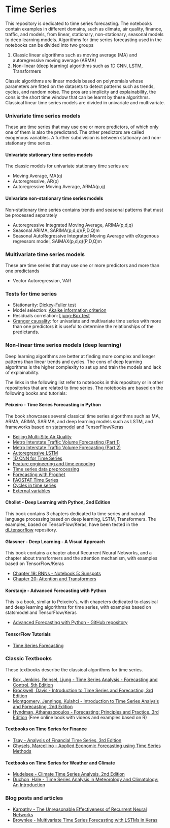 Time Series
===========
This repository is dedicated to time series forecasting. The notebooks contain examples in different domains, such as climate, air quality, finance, traffic, and models, from linear, stationary, non-stationary, seasonal models to deep learning models. Algorithms for time series forecasting used in the notebooks can be divided into two groups

1. Classic linear algorithms such as moving average (MA) and autoregressive moving average (ARMA)
2. Non-linear (deep learning) algorithms such as 1D CNN, LSTM, Transformers

Classic algorithms are linear models based on polynomials whose parameters are fitted on the datasets to detect patterns such as trends, cycles, and random noise. The pros are simplicity and explainability, the cons is the short time window that can be learnt by these algorithms. Classical linear time series models are divided in univariate and multivariate. 

### Univariate time series models
These are time series that may use one or more predictors, of which only one of them is also the predictand. The other predictors are called exogenous variables. A further subdivision is between stationary and non-stationary time series.

#### Univariate stationary time series models 
The classic models for univariate stationary time series are

* Moving Average, MA(q)
* Autoregressive, AR(p)
* Autoregressive Moving Average, ARMA(p,q)

#### Univariate non-stationary time series models
Non-stationary time series contains trends and seasonal patterns that must be processed separately

* Autoregressive Integrated Moving Average, ARIMA(p,d,q)
* Seasonal ARIMA, SARIMA(p,d,q)(P,D,Q)m
* Seasonal AutoRegressive Integrated Moving Average with eXogenous regressors model, SAIMAX(p,d,q)(P,D,Q)m

### Multivariate time series models
These are time series that may use one or more predictors and more than one predictands

* Vector Autoregression, VAR

### Tests for time series  
* Stationarity: [Dickey-Fuller test](https://en.wikipedia.org/wiki/Dickey%E2%80%93Fuller_test)
* Model selection: [Akaike information criterion](https://en.wikipedia.org/wiki/Akaike_information_criterion)
* Residuals correlation: [Ljung-Box test](https://en.wikipedia.org/wiki/Ljung%E2%80%93Box_test)
* [Granger causality](https://en.wikipedia.org/wiki/Granger_causality): for univariate and multivariate time series with more than one predictors it is useful to determine the relationships of the predictands.

### Non-linear time series models (deep learning)
Deep learning algorithms are better at finding more complex and longer patterns than linear trends and cycles. The cons of deep learning algorithms is the higher complexity to set up and train the models and lack of explainability.   

The links in the following list refer to notebooks in this repository or in other repositories that are related to time series. The notebooks are based on the following books and tutorials:

#### Peixeiro - Time Series Forecasting in Python
The book showcases several classical time series algorithms such as MA, ARMA, ARIMA, SARIMA, and deep learning models such as LSTM, and frameworks based on [statsmodel](https://www.statsmodels.org/stable/index.html) and TensorFlow/Keras

* [Beijing Multi-Site Air Quality](beijing_multi-site_air_quality.ipynb)
* [Metro Interstate Traffic Volume Forecasting (Part 1)](traffic_forecast_part_1.ipynb)
* [Metro Interstate Traffic Volume Forecasting (Part 2)](traffic_forecast_part_2.ipynb)
* [Autoregressive LSTM](autoregressive_lstm.ipynb)
* [1D CNN for Time Series](cnn_timeseries.ipynb)
* [Feature engineering and time encoding](preprocessed_traffic_dataset.ipynb)
* [Time series data preprocessing](data_preprocessing.ipynb)
* [Forecasting with Prophet](forecasting_with_prophet.ipynb)
* [FAOSTAT Time Series](https://github.com/luigiselmi/climate/blob/main/iia/fao/faostat.ipynb)
* [Cycles in time series](cycles_in_time_series.ipynb)
* [External variables](external_variables.ipynb)

#### Chollet - Deep Learning with Python, 2nd Edition
This book contains 3 chapters dedicated to time series and natural language processing based on deep learning, LSTM, Transformers. The examples, based on TensorFlow/Keras, have been tested in the [dl_tensorflow](https://github.com/luigiselmi/dl_tensorflow) repository. 

#### Glassner - Deep Learning - A Visual Approach
This book contains a chapter about Recurrent Neural Networks, and a chapter about transformers and the attention mechanism, with examples based on TensorFlow/Keras
* [Chapter 19: RNNs - Notebook 5: Sunspots](https://github.com/blueberrymusic/Deep-Learning-A-Visual-Approach/blob/main/Notebooks/Chapter19-RNNs/Chapter19-RNNs-5-Sunspots.ipynb)
* [Chapter 20: Attention and Transformers](https://github.com/blueberrymusic/Deep-Learning-A-Visual-Approach/tree/main/Notebooks/Chapter20-AttentionAndTransformers)

#### Korstanje - Advanced Forecasting with Python
This is a book, similar to Peixeiro's, with chapeters dedicated to classical and deep learning algorithms for time series, with examples based on statsmodel and TensorFlow/Keras
* [Advanced Forecasting with Python - GitHub repository](https://github.com/Apress/advanced-forecasting-python/tree/main)

#### TensorFlow Tutorials
* [Time Series Forecasting](https://www.tensorflow.org/tutorials/structured_data/time_series)

### Classic Textbooks
These textbooks describe the classical algorithms for time series.
* [Box, Jenkins, Reinsel, Ljung - Time Series Analysis - Forecasting and Control, 5th Edition](https://www.amazon.com/Time-Analysis-Forecasting-George-Box/dp/1118675029)
* [Brockwell, Davis - Introduction to Time Series and Forecasting, 3rd Edition](https://link.springer.com/book/10.1007/978-3-319-29854-2)
* [Montgomery, Jennings, Kulahci - Introduction to Time Series Analysis and Forecasting, 2nd Edition](https://www.amazon.com/Introduction-Analysis-Forecasting-Probability-Statistics/dp/1118745116)
* [Hyndman, Athanasopoulos - Forecasting: Principles and Practice, 3rd Edition](https://otexts.com/fpp3/) (Free online book with videos and examples based on R)

#### Textbooks on Time Series for Finance
* [Tsay - Analysis of Financial Time Series, 3rd Edition](https://www.amazon.com/Analysis-Financial-Time-Ruey-Tsay/dp/0470414359)
* [Ghysels, Marcellino - Applied Economic Forecasting using Time Series Methods](https://www.amazon.it/Applied-Economic-Forecasting-using-Methods/dp/0190622016)

#### Textbooks on Time Series for Weather and Climate
* [Mudelsee - Climate Time Series Analysis, 2nd Edition](https://link.springer.com/book/10.1007/978-3-319-04450-7)
* [Duchon, Hale - Time Series Analysis in Meteorology and Climatology: An Introduction](https://onlinelibrary.wiley.com/doi/book/10.1002/9781119953104)
  
### Blog posts and articles
* [Karpathy - The Unreasonable Effectiveness of Recurrent Neural Networks](https://karpathy.github.io/2015/05/21/rnn-effectiveness/)
* [Brownlee - Multivariate Time Series Forecasting with LSTMs in Keras](https://machinelearningmastery.com/multivariate-time-series-forecasting-lstms-keras/)